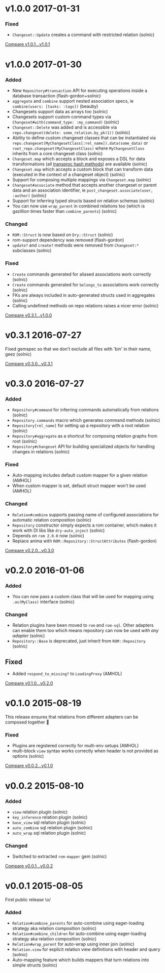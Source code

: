 # v1.0.0 2017-01-31

### Fixed

* `Changeset::Update` creates a command with restricted relation (solnic)

[Compare v1.0.1...v1.0.1](https://github.com/rom-rb/rom-repository/compare/v1.0.0...v1.0.1)

# v1.0.0 2017-01-30

### Added

* New `Repository#transaction` API for executing operations inside a database transaction (flash-gordon+solnic)
* `aggregate` and `combine` support nested association specs, ie `combine(users: [tasks: :tags])` (beauby)
* Changesets support data as arrays too (solnic)
* Changesets support custom command types via `Changeset#with(command_type: :my_command)` (solnic)
* `Changeset::Delete` was added and is accessible via `repo.changeset(delete: some_relation.by_pk(1))` (solnic)
* Ability to define custom changeset classes that can be instantiated via `repo.changeset(MyChangesetClass[:rel_name]).data(some_data)` or `root_repo.changeset(MyChangesetClass)` where `MyChangesetClass` inherits from a core changeset class (solnic)
* `Changeset.map` which accepts a block and exposes a DSL for data transformations (all [transproc hash methods](https://github.com/solnic/transproc)) are available (solnic)
* `Changeset.map` which accepts a custom block that can transform data (executed in the context of a changeset object) (solnic)
* Support for composing multiple mappings via `Changeset.map` (solnic)
* `Changeset#associate` method that accepts another changeset or parent data and an association identifier, ie `post_changeset.associate(user, :author)` (solnic)
* Support for inferring typed structs based on relation schemas (solnic)
* You can now use `wrap_parent` in combined relations too (which is gazillion times faster than `combine_parents`) (solnic)

### Changed

* `ROM::Struct` is now based on `Dry::Struct` (solnic)
* rom-support dependency was removed (flash-gordon)
* `update?` and `create?` methods were removed from `Changeset:*` subclasses (solnic)

### Fixed

* `Create` commands generated for aliased associations work correctly (solnic)
* `Create` commands generated for `belongs_to` associations work correctly (solnic)
* FKs are always included in auto-generated structs used in aggregates (solnic)
* Calling undefined methods on repo relations raises a nicer error (solnic)

[Compare v0.3.1...v1.0.0](https://github.com/rom-rb/rom-repository/compare/v0.3.1...v1.0.0)

# v0.3.1 2016-07-27

Fixed gemspec so that we don't exclude all files with 'bin' in their name, geez (solnic)

[Compare v0.3.0...v0.3.1](https://github.com/rom-rb/rom-repository/compare/v0.3.0...v0.3.1)

# v0.3.0 2016-07-27

### Added

* `Repository#command` for inferring commands automatically from relations (solnic)
* `Repository.commands` macro which generates command methods (solnic)
* `Repository[rel_name]` for setting up a repository with a root relation (solnic)
* `Repository#aggregate` as a shortcut for composing relation graphs from root (solnic)
* `Repository#changeset` API for building specialized objects for handling changes in relations (solnic)

### Fixed

* Auto-mapping includes default custom mapper for a given relation (AMHOL)
* When custom mapper is set, default struct mapper won't be used (AMHOL)

### Changed

* `Relation#combine` supports passing name of configured associations for automatic relation composition (solnic)
* `Repository` constructor simply expects a rom container, which makes it work with DI libs like `dry-auto_inject` (solnic)
* Depends on `rom 2.0.0` now (solnic)
* Replace anima with `ROM::Repository::StructAttributes` (flash-gordon)

[Compare v0.2.0...v0.3.0](https://github.com/rom-rb/rom-repository/compare/v0.2.0...v0.3.0)

# v0.2.0 2016-01-06

### Added

* You can now pass a custom class that will be used for mapping using `.as(MyClass)` interface (solnic)

### Changed

* Relation plugins have been moved to `rom` and `rom-sql`. Other adapters can
  enable them too which means repository can now be used *with any adapter* (solnic)
* `Repository::Base` is deprecated, just inherit from `ROM::Repository` (solnic)

## Fixed

* Added `respond_to_missing?` to `LoadingProxy` (AMHOL)

[Compare v0.1.0...v0.2.0](https://github.com/rom-rb/rom-repository/compare/v0.1.0...v0.2.0)

# v0.1.0 2015-08-19

This release ensures that relations from different adapters can be composed
together :tada:

### Fixed

- Plugins are registered correctly for multi-env setups (AMHOL)
- multi-block `view` syntax works correctly when header is not provided as options (solnic)

[Compare v0.0.2...v0.1.0](https://github.com/rom-rb/rom-repository/compare/v0.0.2...v0.1.0)

# v0.0.2 2015-08-10

### Added

- `view` relation plugin (solnic)
- `key_inference` relation plugin (solnic)
- `base_view` sql relation plugin (solnic)
- `auto_combine` sql relation plugin (solnic)
- `auto_wrap` sql relation plugin (solnic)

### Changed

- Switched to extracted `rom-mapper` gem (solnic)

[Compare v0.0.1...v0.0.2](https://github.com/rom-rb/rom-repository/compare/v0.0.1...v0.0.2)

# v0.0.1 2015-08-05

First public release \o/

### Added

* `Relation#combine_parents` for auto-combine using eager-loading strategy aka
  relation composition (solnic)
* `Relation#combine_children` for auto-combine using eager-loading strategy aka
  relation composition (solnic)
* `Relation#wrap_parent` for auto-wrap using inner join (solnic)
* `Relation.view` for explicit relation view definitions with header and query (solnic)
* Auto-mapping feature which builds mappers that turn relations into simple structs (solnic)
